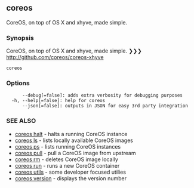 ## coreos

CoreOS, on top of OS X and xhyve, made simple.

### Synopsis


CoreOS, on top of OS X and xhyve, made simple.
❯❯❯ http://github.com/coreos/coreos-xhyve

```
coreos
```

### Options

```
      --debug[=false]: adds extra verbosity for debugging purposes
  -h, --help[=false]: help for coreos
      --json[=false]: outputs in JSON for easy 3rd party integration
```

### SEE ALSO
* [coreos halt](coreos_halt.md)	 - halts a running CoreOS instance
* [coreos ls](coreos_ls.md)	 - lists locally available CoreOS images
* [coreos ps](coreos_ps.md)	 - lists running CoreOS instances
* [coreos pull](coreos_pull.md)	 - pull a CoreOS image from upstream
* [coreos rm](coreos_rm.md)	 - deletes CoreOS image locally
* [coreos run](coreos_run.md)	 - runs a new CoreOS container
* [coreos utils](coreos_utils.md)	 - some developer focused utilies
* [coreos version](coreos_version.md)	 - displays the version number

